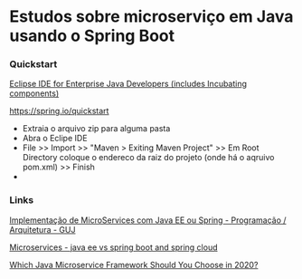 # Estudos sobre microserviço em Java usando o Spring Boot

### Quickstart

[Eclipse IDE for Enterprise Java Developers (includes Incubating components)](https://www.eclipse.org/downloads/packages/)  

https://spring.io/quickstart  

- Extraia o arquivo zip para alguma pasta
- Abra o Eclipe IDE
- File >> Import >> "Maven > Exiting Maven Project" >> 
  Em Root Directory coloque o endereco da raiz do projeto (onde há o aqruivo pom.xml) >> Finish
- 



### Links

[Implementação de MicroServices com Java EE ou Spring - Programação / Arquitetura - GUJ](https://www.guj.com.br/t/implementacao-de-microservices-com-java-ee-ou-spring/324776/2)

[Microservices - java ee vs spring boot and spring cloud](https://www.slideshare.net/BenWilcock1/microservices-java-ee-vs-spring-boot-and-spring-cloud)

[Which Java Microservice Framework Should You Choose in 2020?](https://medium.com/better-programming/which-java-microservice-framework-should-you-choose-in-2020-4e306a478e58)

